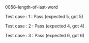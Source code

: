 
0058-length-of-last-word


Test case : 1 : Pass
 (expected 5, got 5)



Test case : 2 : Pass
 (expected 4, got 4)



Test case : 3 : Pass
 (expected 6, got 6)


